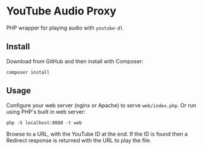 # YouTube Audio Proxy

PHP wrapper for playing audio with `youtube-dl`

## Install

Download from GitHub and then install with Composer:

    composer install

## Usage

Configure your web server (nginx or Apache) to serve `web/index.php`. 
Or run using PHP's built in web server:

    php -S localhost:8080 -t web

Browse to a URL, with the YouTube ID at the end.
If the ID is found then a Redirect response is returned
with the URL to play the file.

